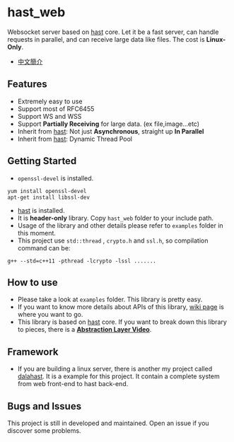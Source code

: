 # hast_web

Websocket server based on [hast](https://github.com/hn12404988/hast) core. Let it be a fast server, can handle requests in parallel, and can receive large data like files. The cost is **Linux-Only**.

* [中文簡介](https://github.com/hn12404988/hast_web/blob/master/README_Chinese.md)

## Features

* Extremely easy to use
* Support most of RFC6455
* Support WS and WSS
* Support **Partially Receiving** for large data. (ex file,image...etc)
* Inherit from [hast](https://github.com/hn12404988/hast): Not just **Asynchronous**, straight up **In Parallel**
* Inherit from [hast](https://github.com/hn12404988/hast): Dynamic Thread Pool

## Getting Started

* `openssl-devel` is installed.
```
yum install openssl-devel
apt-get install libssl-dev
```
* [hast](https://github.com/hn12404988/hast) is installed.
* It is **header-only** library. Copy `hast_web` folder to your include path.
* Usage of the library and other details please refer to `examples` folder in this moment.
* This project use `std::thread` , `crypto.h` and `ssl.h`, so compilation command can be:
```
g++ --std=c++11 -pthread -lcrypto -lssl .......
```

## How to use

* Please take a look at `examples` folder. This library is pretty easy.
* If you want to know more details about APIs of this library, [wiki page](https://github.com/hn12404988/hast_web/wiki) is where you want to go.
* This library is based on [hast](https://github.com/hn12404988/hast) core. If you want to break down this library to pieces, there is a [**Abstraction Layer Video**](https://www.youtube.com/watch?v=EpoL8mSOA6E).

## Framework

* If you are building a linux server, there is another my project called [dalahast](https://github.com/hn12404988/dalahast). It is a example for this project. It contain a complete system from web front-end to hast back-end. 

## Bugs and Issues

This project is still in developed and maintained. Open an issue if you discover some problems.
